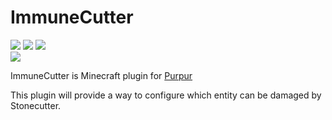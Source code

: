 # ImmuneCutter
<a href="https://purpur.pl3x.net/downloads"><img src="https://img.shields.io/badge/Require-Purpur%20%3E%3D%201.16.5-purple?style=for-the-badge"></a> <img src="https://img.shields.io/badge/Java-%3E=%2011-green?style=for-the-badge"> <img src="https://img.shields.io/github/license/teamYOMI/ImmuneCutter?style=for-the-badge">  
<a href="https://github.com/teamYOMI/ImmuneCutter/releases"><img src="https://img.shields.io/github/downloads/teamYOMI/ImmuneCutter/total?style=for-the-badge"></a>

ImmuneCutter is Minecraft plugin for [Purpur](https://purpur.pl3x.net/)  

This plugin will provide a way to configure which entity can be damaged by Stonecutter.
